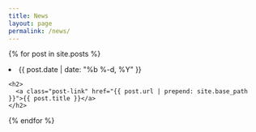 ```yaml
---
title: News
layout: page
permalink: /news/
---
```


{% for post in site.posts %}
  <li>
    <span class="post-meta">{{ post.date | date: "%b %-d, %Y" }}</span>

    <h2>
      <a class="post-link" href="{{ post.url | prepend: site.base_path }}">{{ post.title }}</a>
    </h2>
    
  </li>
{% endfor %}
